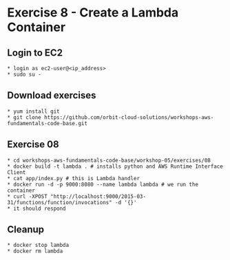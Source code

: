 # Exercise 8 - Create a Lambda Container

## Login to EC2
    * login as ec2-user@<ip_address>
    * sudo su -

## Download exercises
    * yum install git
    * git clone https://github.com/orbit-cloud-solutions/workshops-aws-fundamentals-code-base.git

## Exercise 08
    * cd workshops-aws-fundamentals-code-base/workshop-05/exercises/08
    * docker build -t lambda . # installs python and AWS Runtime Interface Client
    * cat app/index.py # this is Lambda handler
    * docker run -d -p 9000:8080 --name lambda lambda # we run the container
    * curl -XPOST "http://localhost:9000/2015-03-31/functions/function/invocations" -d '{}'
    * it should respond

## Cleanup
    * docker stop lambda
    * docker rm lambda
